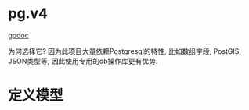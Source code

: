 pg.v4
====

[godoc](https://godoc.org/gopkg.in/pg.v4)

为何选择它? 因为此项目大量依赖Postgresql的特性, 比如数组字段, PostGIS, JSON类型等, 因此使用专用的db操作库更有优势.

定义模型
===


